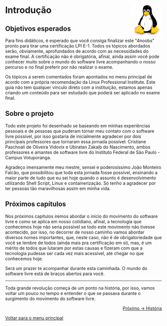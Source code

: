 # Introdução <img align="right" src="../img/linux-original.svg" alt="Imagem da linguagem" width="100">

## Objetivos esperados

Para fins didáticos, é esperado que você consiga finalizar este "4noobs" pronto para tirar uma certificação LPI E-1. Todos os tópicos abordados serão, obviamente, aprofundados de acordo com as necessidades do exame final. A certificação não é obrigatória, afinal, ainda assim você pode conhecer muito sobre o mundo do software livre acompanhando o nosso percurso e no final preferir por não realizar o exame.

Os tópicos a serem comentados foram apontados no menu principal de acordo com a própria recomendação da Linux Professional Institute. Este guia não tem qualquer vínculo direto com a instituição, estamos apenas criando um conteúdo para ser estudado que poderá ser aplicado no exame final.

## Sobre o projeto

Todo este projeto foi desenhado se baseando em minhas experiências pessoais e de pessoas que puderam tornar meu contato com o software livre possível, por isso gostaria de inicialmente agradecer por dois principais professores que tornaram essa jornada possível: Cristiane Paschoali de Oliveira Vidovix e Ubiratan Zakaib do Nascimento, ambos professores e amantes de software livre do Instituto Federal de São Paulo - Campus Votuporanga.

Agradeço imensamente meu mestre, sensei e poderosíssimo João Monteiro Falcão, que possibilitou que toda esta jornada fosse possível, ensinando a maior parte de tudo que eu sei hoje quando o assunto é desenvolvimento utilizando Shell Script, Linux e containerização. Só tenho a agradecer por ter pessoas tão maravilhosas assim em minha vida.

## Próximos capítulos

Nos próximos capítulos iremos abordar o início do movimento do software livre e como se aplica em nosso cotidiano, afinal, a tecnologia que conhecemos hoje não seria possível se todo este movimento não tivesse acontecido, por isso, no decorrer de nosso caminho vamos abordar diversos nomes importantes, que, neste caso, não é de obrigatoriedade que você se lembre de todos (ainda mais pra certificação em si), mas, é um mérito de todos que lutaram por estas causas e fizeram com que a tecnologia pudesse ser cada vez mais acessível, até chegar no que conhecemos hoje.

Será um prazer te acompanhar durante esta caminhada. O mundo do software livre está de braços abertos para você.

---

Toda grande revolução começa de um ponto na história, por isso, vamos voltar um pouco no tempo e entender o que se passava durante o surgimento do movimento do software livre.

<p align="right">
  <a href="https://github.com/lanjoni/lpi4noobs/blob/main/content/intro/historia.md">Próximo -> História</a>
</p>

<p align="left">
  <a href="https://github.com/lanjoni/lpi4noobs#roadmap">Voltar para o menu principal</a>
</p>
